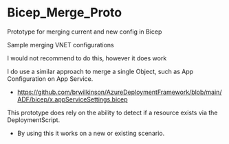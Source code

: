 # Bicep_Merge_Proto

Prototype for merging current and new config in Bicep

Sample merging VNET configurations

I would not recommend to do this, however it does work

I do use a similar approach to merge a single Object, such as App Configuration on App Service.

- https://github.com/brwilkinson/AzureDeploymentFramework/blob/main/ADF/bicep/x.appServiceSettings.bicep

This prototype does rely on the ability to detect if a resource exists via the DeploymentScript.
- By using this it works on a new or existing scenario.